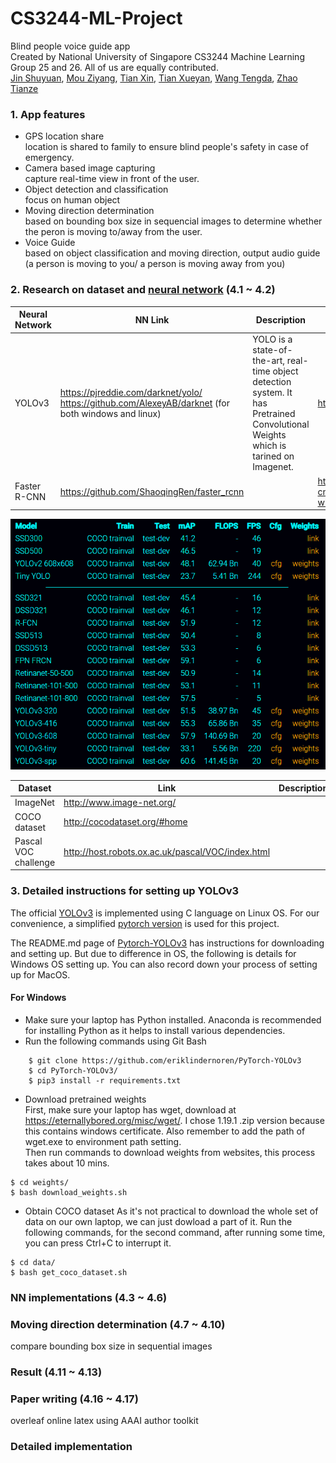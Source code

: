# CS3244-ML-Project
Blind people voice guide app
<br/>Created by National University of Singapore CS3244 Machine Learning Group 25 and 26. All of us are equally contributed.
<br/>[Jin Shuyuan](https://github.com/CoderStellaJ), [Mou Ziyang](https://github.com/mouziyanglovestudy), [Tian Xin](https://github.com/tianxin9628), [Tian Xueyan](https://github.com/xueyantian), [Wang Tengda](https://github.com/JacobWangTengda), [Zhao Tianze](https://github.com/tankztz)

### 1. App features
- GPS location share 
  <br/>location is shared to family to ensure blind people's safety in case of emergency.
- Camera based image capturing 
  <br/>capture real-time view in front of the user.
- Object detection and classification
  <br/>focus on human object
- Moving direction determination
  <br/>based on bounding box size in sequencial images to determine whether the peron is moving to/away from the user.
- Voice Guide
  <br/>based on object classification and moving direction, output audio guide (a person is moving to you/ a person is moving away from you)
  
  
### 2. Research on dataset and [neural network](https://towardsdatascience.com/r-cnn-fast-r-cnn-faster-r-cnn-yolo-object-detection-algorithms-36d53571365e) (4.1 ~ 4.2)

Neural Network |NN Link| Description | Paper
--- | --- | ---| --- |
YOLOv3 |https://pjreddie.com/darknet/yolo/    https://github.com/AlexeyAB/darknet  (for both windows and linux) |YOLO is a state-of-the-art, real-time object detection system. It has Pretrained Convolutional Weights which is tarined on Imagenet. | https://pjreddie.com/media/files/papers/yolo.pdf |
Faster R-CNN  |https://github.com/ShaoqingRen/faster_rcnn| |https://papers.nips.cc/paper/5638-faster-r-cnn-towards-real-time-object-detection-with-region-proposal-networks.pdf | 

![github-small](https://github.com/CoderStellaJ/CS3244-ML-Project/blob/master/Baselines.PNG)

Dataset| Link| Description |
---|---|---|
ImageNet | http://www.image-net.org/ |  |
COCO dataset|http://cocodataset.org/#home ||
Pascal VOC challenge|http://host.robots.ox.ac.uk/pascal/VOC/index.html| |

### 3. Detailed instructions for setting up YOLOv3

The official [YOLOv3](https://pjreddie.com/darknet/yolo/) is implemented using C language on Linux OS. For our convenience, a simplified [pytorch version](https://github.com/eriklindernoren/PyTorch-YOLOv3) is used for this project.

The README.md page of [Pytorch-YOLOv3](https://github.com/eriklindernoren/PyTorch-YOLOv3) has instructions for downloading and setting up. But due to difference in OS, the following is details for Windows OS setting up. You can also record down your process of setting up for MacOS.

#### For Windows
- Make sure your laptop has Python installed. Anaconda is recommended for installing Python as it helps to install various dependencies.
- Run the following commands using Git Bash
```
    $ git clone https://github.com/eriklindernoren/PyTorch-YOLOv3
    $ cd PyTorch-YOLOv3/
    $ pip3 install -r requirements.txt
```
- Download pretrained weights
<br/>First, make sure your laptop has wget, download at https://eternallybored.org/misc/wget/. I chose 1.19.1 .zip version because this contains windows certificate. Also remember to add the path of wget.exe to environment path setting. 
<br/> Then run commands to download weights from websites, this process takes about 10 mins.
```
$ cd weights/
$ bash download_weights.sh
```
- Obtain COCO dataset
As it's not practical to download the whole set of data on our own laptop, we can just dowload a part of it. Run the following commands, for the second command, after running some time, you can press Ctrl+C to interrupt it.
```
$ cd data/
$ bash get_coco_dataset.sh
```

### NN implementations (4.3 ~ 4.6)
 
### Moving direction determination (4.7 ~ 4.10)
compare bounding box size in sequential images
 
### Result (4.11 ~ 4.13)
 
### Paper writing (4.16 ~ 4.17)
overleaf online latex using AAAI author toolkit
 
### Detailed implementation

